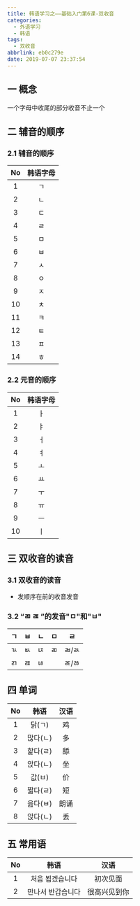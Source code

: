 ```yaml
---
title: 韩语学习之——基础入门第6课-双收音
categories:
  - 外语学习
  - 韩语
tags:
  - 双收音
abbrlink: eb0c279e
date: 2019-07-07 23:37:54
---
```

## 一 概念

一个字母中收尾的部分收音不止一个

<!--more-->

## 二  辅音的顺序

### 2.1 辅音的顺序

|  No  | 韩语字母 |
| :--: | :------: |
|  1   |    ㄱ    |
|  2   |    ㄴ    |
|  3   |    ㄷ    |
|  4   |    ㄹ    |
|  5   |    ㅁ    |
|  6   |    ㅂ    |
|  7   |    ㅅ    |
|  8   |    ㅇ    |
|  9   |    ㅈ    |
|  10  |    ㅊ    |
|  11  |    ㅋ    |
|  12  |    ㅌ    |
|  13  |    ㅍ    |
|  14  |    ㅎ    |

### 2.2  元音的顺序

|  No  | 韩语字母 |
| :--: | :------: |
|  1   |    ㅏ    |
|  2   |    ㅑ    |
|  3   |    ㅓ    |
|  4   |    ㅕ    |
|  5   |    ㅗ    |
|  6   |    ㅛ    |
|  7   |    ㅜ    |
|  8   |    ㅠ    |
|  9   |    ㅡ    |
|  10  |    ㅣ    |
## 三  双收音的读音

### 3.1  双收音的读音

* 发顺序在前的收音发音

### 3.2 “ㄻ ㄿ ”的发音"ㅁ"和"ㅂ"

|  ㄱ  |  ㅂ  |  ㄴ  |  ㅁ  |  ㄹ   |
| :--: | :--: | :--: | :--: | :---: |
|  ㄳ  |  ㅄ  |  ㄵ  |  ㄻ  | ㄼ/ㄽ |
|  ㄺ  |  ㄿ  |  ㄶ  |      | ㄾ/ㅀ |

## 四 单词

|  No  |   韩语   | 汉语 |
| :--: | :------: | :--: |
|  1   |  닭(ㄱ)  |  鸡  |
|  2   | 많다(ㄴ) |  多  |
|  3   | 핥다(ㄹ) |  舔  |
|  4   | 앉다(ㄴ) |  坐  |
|  5   |  값(ㅂ)  |  价  |
|  6   | 짧다(ㄹ) |  短  |
|  7   | 읊다(ㅂ) | 朗诵 |
|  8   | 앉다(ㄴ) |  丢  |

## 五 常用语

|  No  |        韩语        |     汉语     |
| :--: | :----------------: | :----------: |
|  1   |  처음 뵙겠습니다   |   初次见面   |
|  2   | 만나서  반갑습니다 | 很高兴见到你 |